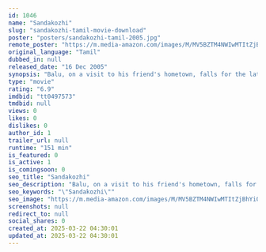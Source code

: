```yaml
---
id: 1046
name: "Sandakozhi"
slug: "sandakozhi-tamil-movie-download"
poster: "posters/sandakozhi-tamil-2005.jpg"
remote_poster: "https://m.media-amazon.com/images/M/MV5BZTM4NWIwMTItZjBhYi00NWU1LWJkNGQtNTlkNGNmMzkzNjQxXkEyXkFqcGc@._V1_SX300.jpg"
original_language: "Tamil"
dubbed_in: null
released_date: "16 Dec 2005"
synopsis: "Balu, on a visit to his friend's hometown, falls for the latter's sister, Hema. When he learns that this area is ruled by a local goon, Kaasi, Balu teaches him a lesson. Now, Kaasi is seeking revenge."
type: "movie"
rating: "6.9"
imdbid: "tt0497573"
tmdbid: null
views: 0
likes: 0
dislikes: 0
author_id: 1
trailer_url: null
runtime: "151 min"
is_featured: 0
is_active: 1
is_comingsoon: 0
seo_title: "Sandakozhi"
seo_description: "Balu, on a visit to his friend's hometown, falls for the latter's sister, Hema. When he learns that this area is ruled by a local goon, Kaasi, Balu teaches him a lesson. Now, Kaasi is seeking revenge."
seo_keywords: "\"Sandakozhi\""
seo_image: "https://m.media-amazon.com/images/M/MV5BZTM4NWIwMTItZjBhYi00NWU1LWJkNGQtNTlkNGNmMzkzNjQxXkEyXkFqcGc@._V1_SX300.jpg"
screenshots: null
redirect_to: null
social_shares: 0
created_at: 2025-03-22 04:30:01
updated_at: 2025-03-22 04:30:01
---
```


